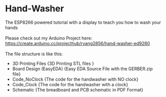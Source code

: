 # Hand-Washer
The ESP8266 powered tutorial with a display to teach you how to wash your hands<br />	
Please check out my Arduino Project here: https://create.arduino.cc/projecthub/ryang2856/hand-washer-ed9280 <br />
<br />
The file structure is like this:
- 3D Printing Files {3D Printing STL files }
- Board Design (EasyEDA) {Easy EDA Source File with the GERBER.zip file}
- Code_NoClock {The code for the handwasher with NO clock}
- Code_Clock {The code for the handwasher with a clock}
- Schematic {The breadboard and PCB schematic in PDF Format}
